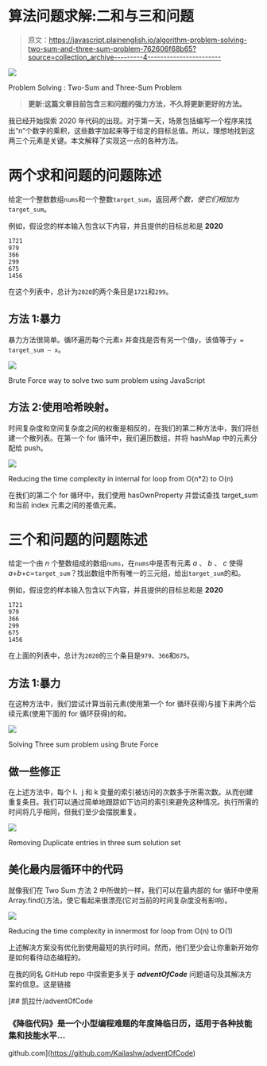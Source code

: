 # 算法问题求解:二和与三和问题

> 原文：<https://javascript.plainenglish.io/algorithm-problem-solving-two-sum-and-three-sum-problem-762606f68b65?source=collection_archive---------4----------------------->

![](img/d35b0b2b4dbeb04a33993510dbeae610.png)

Problem Solving : Two-Sum and Three-Sum Problem

> **更新:这篇文章目前包含三和问题的强力方法，不久将更新更好的方法。**

我已经开始探索 2020 年代码的出现。对于第一天，场景包括编写一个程序来找出“n”个数字的乘积，这些数字加起来等于给定的目标总值。所以，理想地找到这两三个元素是关键。本文解释了实现这一点的各种方法。

# **两个求和问题的问题陈述**

给定一个整数数组`nums`和一个整数`target_sum`，返回*两个数，使它们相加为* `target_sum`。

例如，假设您的样本输入包含以下内容，并且提供的目标总和是 **2020**

```
1721
979
366
299
675
1456
```

在这个列表中，总计为`2020`的两个条目是`1721`和`299`。

## 方法 1:暴力

暴力方法很简单。循环遍历每个元素`x` 并查找是否有另一个值`y`，该值等于`y = target_sum — x`。

![](img/0b8f2f9feb07bae2f27274f42adc3829.png)

Brute Force way to solve two sum problem using JavaScript

## 方法 2:使用哈希映射。

时间复杂度和空间复杂度之间的权衡是相反的，在我们的第二种方法中，我们将创建一个散列表。在第一个 for 循环中，我们遍历数组，并将 hashMap 中的元素分配给 push。

![](img/d60250c5d95fa079f947267b65dec571.png)

Reducing the time complexity in internal for loop from O(n*2) to O(n)

在我们的第二个 for 循环中，我们使用 hasOwnProperty 并尝试查找 target_sum 和当前 index 元素之间的差值元素。

# 三个和问题的问题陈述

给定一个由 *n* 个整数组成的数组`nums`，在`nums`中是否有元素 *a* 、 *b* 、 *c* 使得*a*+*b*+*c*=`target_sum`？找出数组中所有唯一的三元组，给出`target_sum`的和。

例如，假设您的样本输入包含以下内容，并且提供的目标总和是 **2020**

```
1721
979
366
299
675
1456
```

在上面的列表中，总计为`2020`的三个条目是`979`、`366`和`675`。

## 方法 1:暴力

在这种方法中，我们尝试计算当前元素(使用第一个 for 循环获得)与接下来两个后续元素(使用下面的 for 循环获得)的和。

![](img/a6756d1f87d2bfe171b73c3645e7d3eb.png)

Solving Three sum problem using Brute Force

## 做一些修正

在上述方法中，每个 I、j 和 k 变量的索引被访问的次数多于所需次数。从而创建重复条目。我们可以通过简单地跟踪如下访问的索引来避免这种情况。执行所需的时间将几乎相同，但我们至少会摆脱重复。

![](img/55f8a1716aca00df01f0b5c8559aa3d0.png)

Removing Duplicate entries in three sum solution set

## 美化最内层循环中的代码

就像我们在 Two Sum 方法 2 中所做的一样，我们可以在最内部的 for 循环中使用 Array.find()方法，使它看起来很漂亮(它对当前的时间复杂度没有影响)。

![](img/f7a9eb1a086ee9737cb1479c4285a73e.png)

Reducing the time complexity in innermost for loop from O(n) to O(1)

上述解决方案没有优化到使用最短的执行时间。然而，他们至少会让你重新开始你是如何看待动态编程的。

在我的同名 GitHub repo 中探索更多关于 ***adventOfCode*** 问题语句及其解决方案的信息。这是链接

[](https://github.com/Kailashw/adventOfCode) [## 凯拉什/adventOfCode

### 《降临代码》是一个小型编程难题的年度降临日历，适用于各种技能集和技能水平…

github.com](https://github.com/Kailashw/adventOfCode)